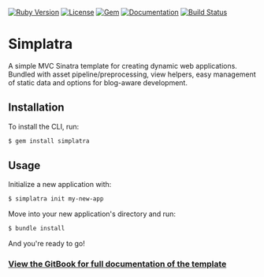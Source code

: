 [![Ruby Version](https://img.shields.io/badge/ruby-~%3E%202.5-red.svg)]()
[![License](https://img.shields.io/github/license/simplatra/simplatra.svg)](https://github.com/simplatra/simplatra/blob/master/LICENSE)
[![Gem](https://img.shields.io/gem/v/simplatra.svg)](https://rubygems.org/gems/simplatra)
[![Documentation](https://img.shields.io/badge/docs-gitbook-blue.svg)](https://simplatra.gitbook.io/simplatra)
[![Build Status](https://travis-ci.org/simplatra/simplatra.svg?branch=master)](https://travis-ci.org/simplatra/simplatra)

# Simplatra

A simple MVC Sinatra template for creating dynamic web applications. Bundled with asset pipeline/preprocessing, view helpers, easy management of static data and options for blog-aware development.

## Installation

To install the CLI, run:

```bash
$ gem install simplatra
```

## Usage

Initialize a new application with:

```bash
$ simplatra init my-new-app
```

Move into your new application's directory and run:

```bash
$ bundle install
```

And you're ready to go!

### [View the GitBook for full documentation of the template](https://simplatra.gitbook.io/simplatra/)